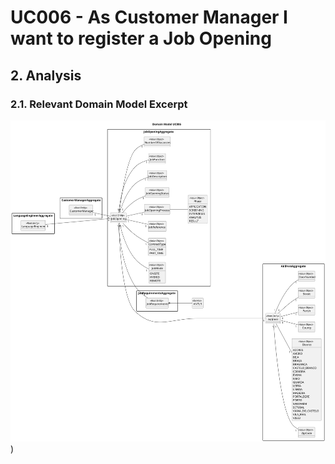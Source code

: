 # UC006 - As Customer Manager I want to register a Job Opening

## 2. Analysis

### 2.1. Relevant Domain Model Excerpt

![Domain Model](svg/uc006-domain-model.svg))